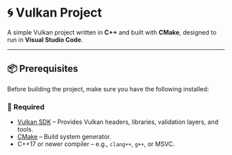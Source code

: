 # 🌀 Vulkan Project

A simple Vulkan project written in **C++** and built with **CMake**, designed to run in **Visual Studio Code**.

---

## 📦 Prerequisites

Before building the project, make sure you have the following installed:

### 🔧 Required
- [Vulkan SDK](https://vulkan.lunarg.com/sdk/home) – Provides Vulkan headers, libraries, validation layers, and tools.
- [CMake](https://cmake.org/download/) – Build system generator.
- C++17 or newer compiler – e.g., `clang++`, `g++`, or MSVC.

